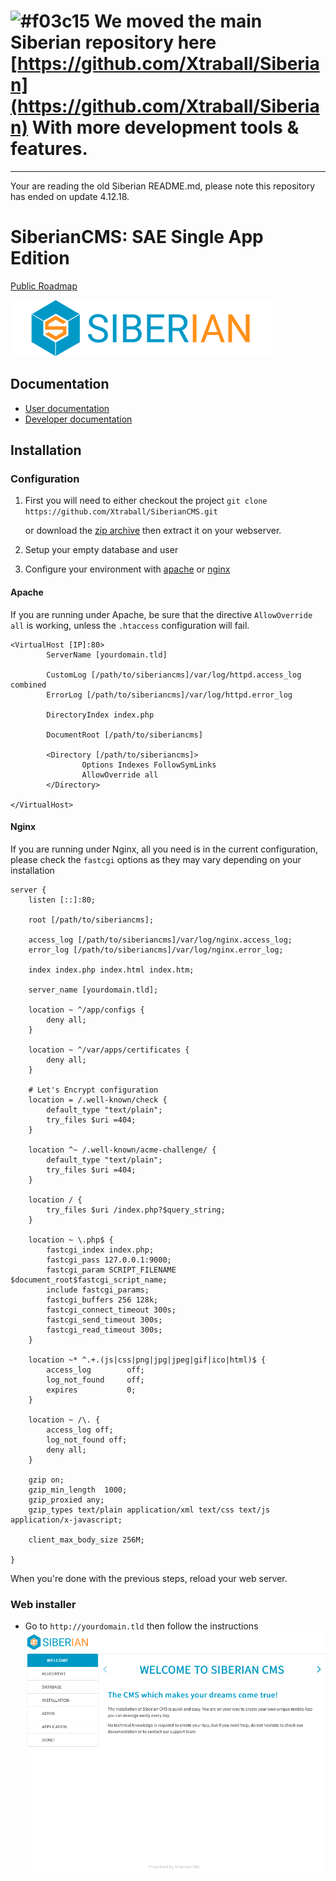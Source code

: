 # ![#f03c15](https://placehold.it/15/f03c15/000000?text=+) We moved the main Siberian repository here [https://github.com/Xtraball/Siberian](https://github.com/Xtraball/Siberian) With more development tools & features.

---


Your are reading the old Siberian README.md, please note this repository has ended on update 4.12.18.

# SiberianCMS: SAE Single App Edition

[Public Roadmap](http://board.siberiancms.com/b/7AYdMDEpFcmt3eZtb/siberiancms-public-roadmap)

![welcome](docs/siberiancms.png)

## Documentation

* [User documentation](http://doc.siberiancms.com)
* [Developer documentation](http://developer.siberiancms.com)

## Installation

### Configuration

1. First you will need to either checkout the project `git clone https://github.com/Xtraball/SiberianCMS.git`

    or download the [zip archive](https://github.com/Xtraball/SiberianCMS/archive/master.zip) then extract it on your webserver.

2. Setup your empty database and user

3. Configure your environment with [apache](#apache) or [nginx](#nginx)

#### Apache

If you are running under Apache, be sure that the directive `AllowOverride all` is working, unless the `.htaccess` configuration will fail.

```
<VirtualHost [IP]:80>
        ServerName [yourdomain.tld]

		CustomLog [/path/to/siberiancms]/var/log/httpd.access_log combined
		ErrorLog [/path/to/siberiancms]/var/log/httpd.error_log

		DirectoryIndex index.php

        DocumentRoot [/path/to/siberiancms]

        <Directory [/path/to/siberiancms]>
                Options Indexes FollowSymLinks
                AllowOverride all
        </Directory>

</VirtualHost>
```


#### Nginx

If you are running under Nginx, all you need is in the current configuration, 
please check the `fastcgi` options as they may vary depending on your installation

```
server {
    listen [::]:80;

	root [/path/to/siberiancms];
		
	access_log [/path/to/siberiancms]/var/log/nginx.access_log;
	error_log [/path/to/siberiancms]/var/log/nginx.error_log;

	index index.php index.html index.htm;

	server_name [yourdomain.tld];
	
	location ~ ^/app/configs {
        deny all;
    }
    
    location ~ ^/var/apps/certificates {
        deny all;
    }
    
    # Let's Encrypt configuration
    location = /.well-known/check {
        default_type "text/plain";
        try_files $uri =404;
    }
    
    location ^~ /.well-known/acme-challenge/ {
        default_type "text/plain";
        try_files $uri =404;
    }

	location / {
		try_files $uri /index.php?$query_string;
	}

	location ~ \.php$ {
		fastcgi_index index.php;
		fastcgi_pass 127.0.0.1:9000;
		fastcgi_param SCRIPT_FILENAME $document_root$fastcgi_script_name;
		include fastcgi_params;
		fastcgi_buffers 256 128k;
		fastcgi_connect_timeout 300s;
		fastcgi_send_timeout 300s;
		fastcgi_read_timeout 300s;
	}

    location ~* ^.+.(js|css|png|jpg|jpeg|gif|ico|html)$ {
		access_log        off;
		log_not_found     off;
		expires           0;
	}
	
	location ~ /\. {
		access_log off;
		log_not_found off;
		deny all;
	}

	gzip on;
	gzip_min_length  1000;
	gzip_proxied any;
	gzip_types text/plain application/xml text/css text/js application/x-javascript;
	
	client_max_body_size 256M;

}
```

When you're done with the previous steps, reload your web server.


### Web installer

* Go to `http://yourdomain.tld` then follow the instructions
![welcome](docs/install-sae.gif)

